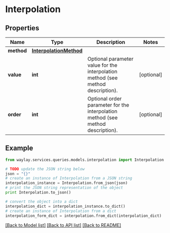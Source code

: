 # Interpolation


## Properties

Name | Type | Description | Notes
------------ | ------------- | ------------- | -------------
**method** | [**InterpolationMethod**](InterpolationMethod.md) |  | 
**value** | **int** | Optional parameter value for the interpolation method (see method description). | [optional] 
**order** | **int** | Optional order parameter for the interpolation method (see method description). | [optional] 

## Example

```python
from waylay.services.queries.models.interpolation import Interpolation

# TODO update the JSON string below
json = "{}"
# create an instance of Interpolation from a JSON string
interpolation_instance = Interpolation.from_json(json)
# print the JSON string representation of the object
print Interpolation.to_json()

# convert the object into a dict
interpolation_dict = interpolation_instance.to_dict()
# create an instance of Interpolation from a dict
interpolation_form_dict = interpolation.from_dict(interpolation_dict)
```
[[Back to Model list]](../README.md#documentation-for-models) [[Back to API list]](../README.md#documentation-for-api-endpoints) [[Back to README]](../README.md)


